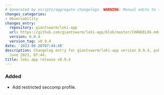 ```yaml
---
# Generated by scripts/aggregate-changelogs. WARNING: Manual edits to this files will be overwritten.
changes_categories:
- Observability
changes_entry:
  repository: giantswarm/loki-app
  url: https://github.com/giantswarm/loki-app/blob/master/CHANGELOG.md#094---2023-06-28
  version: 0.9.4
  version_tag: v0.9.4
date: '2023-06-28T07:44:48'
description: Changelog entry for giantswarm/loki-app version 0.9.4, published on 28
  June 2023, 07:44.
title: loki-app release v0.9.4
---
```


### Added
- Add restricted seccomp profile.
